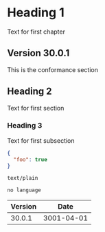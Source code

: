 # Heading 1

Text for first chapter

## Version 30.0.1

This is the conformance section

## Heading 2

Text for first section

### Heading 3

Text for first subsection

```json
{
  "foo": true
}
```

```text
text/plain
```

```
no language
```

Version | Date
--------|-----------
30.0.1  | 3001-04-01
